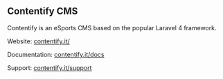 ## Contentify CMS

Contentify is an eSports CMS based on the popular Laravel 4 framework.

Website: [contentify.it/](http://contentify.it/)

Documentation: [contentify.it/docs](http://contentify.it/docs)

Support: [contentify.it/support](http://contentify.it/support)